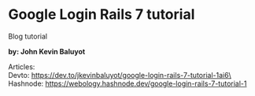 # Google Login Rails 7 tutorial
Blog tutorial

**by: John Kevin Baluyot**

Articles: \
Devto: https://dev.to/jkevinbaluyot/google-login-rails-7-tutorial-1ai6\
Hashnode: https://webology.hashnode.dev/google-login-rails-7-tutorial-1

